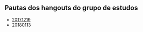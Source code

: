 ## Pautas dos hangouts do grupo de estudos

- [20171219](data/20171219.md)
- [20180113](data/20180113.md)
